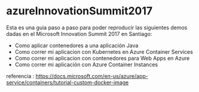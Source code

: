 # azureInnovationSummit2017
Esta es una guia paso a paso para poder reproducir las siguientes demos dadas en el Microsoft Innovation Summit 2017 en Santiago:

-   Como aplicar contenedores a una aplicación Java
-   Como correr mi aplicacion con Kubernetes en Azure Container Services
-   Como correr mi aplicacion con contenedores para Web Apps en Azure
-   Como correr mi aplicación con Azure Container Instances


referencia : https://docs.microsoft.com/en-us/azure/app-service/containers/tutorial-custom-docker-image